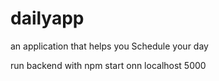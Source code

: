 # dailyapp
an application that helps you Schedule your day

run backend with npm start onn localhost 5000